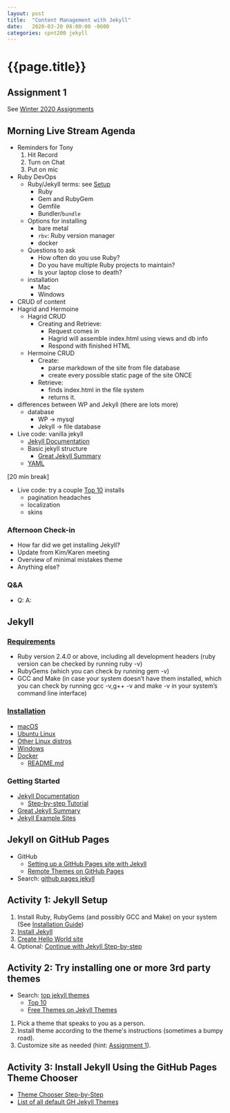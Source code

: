 ```yaml
---
layout: post
title:  "Content Management with Jekyll"
date:   2020-03-20 08:00:00 -0600
categories: cpnt200 jekyll
---
```

# {{page.title}}
## Assignment 1
See [Winter 2020 Assignments](../../assignments/README.md)

## Morning Live Stream Agenda
- Reminders for Tony
    1. Hit Record
    2. Turn on Chat
    3. Put on mic
- Ruby DevOps
  - Ruby/Jekyll terms: see [Setup](https://jekyllrb.com/docs/step-by-step/01-setup/)
    - Ruby
    - Gem and RubyGem
    - Gemfile
    - Bundler/`bundle`
  - Options for installing
    - bare metal
    - `rbv`: Ruby version manager
    - docker
  - Questions to ask
    - How often do you use Ruby?
    - Do you have multiple Ruby projects to maintain?
    - Is your laptop close to death?
  - installation
    - Mac
    - Windows
- CRUD of content
- Hagrid and Hermoine
  - Hagrid CRUD
    - Creating and Retrieve: 
      - Request comes in
      - Hagrid will assemble index.html using views and db info
      - Respond with finished HTML
  - Hermoine CRUD
    - Create:
      - parse markdown of the site from file database
      - create every possible static page of the site ONCE
    - Retrieve: 
      - finds index.html in the file system
      - returns it.
- differences between WP and Jekyll (there are lots more)
  - database
    - WP -> mysql
    - Jekyll -> file database
- Live code: vanilla jekyll
  - [Jekyll Documentation](https://jekyllrb.com/docs/)
  - Basic jekyll structure
    - [Great Jekyll Summary](http://jekyllbootstrap.com/lessons/jekyll-introduction.html)
  - [YAML](https://yaml.org/)

[20 min break]

- Live code: try a couple [Top 10](https://jekyll-themes.com/blog/top-jekyll-themes/) installs
  - pagination headaches
  - localization
  - skins

### Afternoon Check-in
- How far did we get installing Jekyll?
- Update from Kim/Karen meeting
- Overview of minimal mistakes theme
- Anything else?

### Q&A
- Q:
  A:

## Jekyll
### [Requirements](https://jekyllrb.com/docs/installation/#requirements)
- Ruby version 2.4.0 or above, including all development headers (ruby version can be checked by running ruby -v)
- RubyGems (which you can check by running gem -v)
- GCC and Make (in case your system doesn’t have them installed, which you can check by running gcc -v,g++ -v and make -v in your system’s command line interface)

### [Installation](https://jekyllrb.com/docs/installation/#guides)
- [macOS](https://jekyllrb.com/docs/installation/macos/)
- [Ubuntu Linux](https://jekyllrb.com/docs/installation/ubuntu/)
- [Other Linux distros](https://jekyllrb.com/docs/installation/other-linux)
- [Windows](https://jekyllrb.com/docs/installation/windows/)
- [Docker](https://hub.docker.com/r/jekyll/jekyll/)
  - [README.md](https://github.com/envygeeks/jekyll-docker/blob/master/README.md)

### Getting Started
- [Jekyll Documentation](https://jekyllrb.com/docs/)
  - [Step-by-step Tutorial](https://jekyllrb.com/docs/step-by-step/01-setup/)
- [Great Jekyll Summary](http://jekyllbootstrap.com/lessons/jekyll-introduction.html)
- [Jekyll Example Sites](https://talk.jekyllrb.com/t/jekyll-showcase-share-your-sites-built-with-jekyll/44/20)

## Jekyll on GitHub Pages
- GitHub
  - [Setting up a GitHub Pages site with Jekyll](https://help.github.com/en/github/working-with-github-pages/setting-up-a-github-pages-site-with-jekyll)
  - [Remote Themes on GitHub Pages](https://github.blog/2017-11-29-use-any-theme-with-github-pages/)
- Search: [github pages jekyll](https://www.google.com/search?q=github+pages+jekyll)

## Activity 1: Jekyll Setup
1. Install Ruby, RubyGems (and possibly GCC and Make) on your system (See [Installation Guide](https://jekyllrb.com/docs/installation/#guides))
2. [Install Jekyll](https://jekyllrb.com/docs/step-by-step/01-setup/)
3. [Create Hello World site](https://jekyllrb.com/docs/step-by-step/01-setup/#create-a-site)
4. Optional: [Continue with Jekyll Step-by-step](https://jekyllrb.com/docs/step-by-step/02-liquid/)

## Activity 2: Try installing one or more 3rd party themes
- Search: [top jekyll themes](https://www.google.com/search?q=top+jekyll+themes)
  - [Top 10](https://jekyll-themes.com/blog/top-jekyll-themes/)
  - [Free Themes on Jekyll Themes](https://jekyll-themes.com/free/)

1. Pick a theme that speaks to you as a person.
2. Install theme according to the theme's instructions (sometimes a bumpy road).
3. Customize site as needed (hint: [Assignment 1](../../assignments/assignment-1/README.md)).

## Activity 3: Install Jekyll Using the GitHub Pages Theme Chooser
- [Theme Chooser Step-by-Step](https://help.github.com/en/github/working-with-github-pages/adding-a-theme-to-your-github-pages-site-with-the-theme-chooser#adding-a-theme-with-the-theme-chooser)
- [List of all default GH Jekyll Themes](https://github.com/pages-themes)

